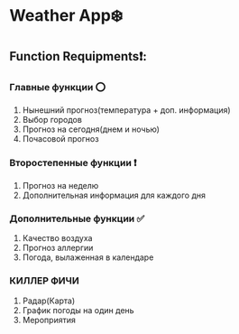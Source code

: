 # Weather App❄️
## Function Requipments❗:
### Главные функции ⭕
1. Нынешний прогноз(температура + доп. информация)
2. Выбор городов
3. Прогноз на сегодня(днем и ночью)
4. Почасовой прогноз
### Второстепенные функции ❗
1. Прогноз на неделю
2. Дополнительная информация для каждого дня
### Дополнительные функции ✅
1. Качество воздуха
2. Прогноз аллергии
3. Погода, вылаженная в календаре
### КИЛЛЕР ФИЧИ
1. Радар(Карта)
2. График погоды на один день
3. Мероприятия